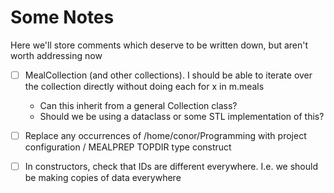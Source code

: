 # Some Notes

Here we'll store comments which deserve to be written down, but aren't worth addressing now

- [ ] MealCollection (and other collections). I should be able to iterate over the collection directly without doing each for x in m.meals
    - Can this inherit from a general Collection class?
    - Should we be using a dataclass or some STL implementation of this?

- [ ] Replace any occurrences of /home/conor/Programming with project configuration / MEALPREP TOPDIR type construct

- [ ] In constructors, check that IDs are different everywhere. I.e. we should be making copies of data everywhere
